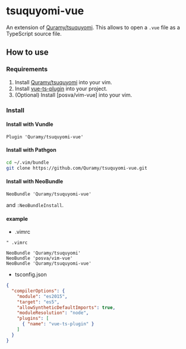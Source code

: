 # tsuquyomi-vue

An extension of [Quramy/tsuquyomi](https://github.com/Quramy/tsuquyomi).
This allows to open a `.vue` file as a TypeScript source file.

## How to use
### Requirements

1. Install [Quramy/tsuquyomi](https://github.com/Quramy/tsuquyomi#how-to-install) into your vim.
1. Install [vue-ts-plugin](https://github.com/sandersn/vue-ts-plugin) into your project.
1. (Optional) Install [posva/vim-vue] into your vim.

### Install

#### Install with Vundle

```vim
Plugin 'Quramy/tsuquyomi-vue'
```

#### Install with Pathgon

```sh
cd ~/.vim/bundle
git clone https://github.com/Quramy/tsuquyomi-vue.git
```

#### Install with NeoBundle

```vim
NeoBundle 'Quramy/tsuquyomi-vue'
```

and `:NeoBundleInstall`.


#### example

- .vimrc

```vim
" .vimrc

NeoBundle 'Quramy/tsuquyomi'
NeoBundle 'posva/vim-vue'
NeoBundle 'Quramy/tsuquyomi-vue'
```

- tsconfig.json

```json
{
  "compilerOptions": {
    "module": "es2015",
    "target": "es5",
    "allowSyntheticDefaultImports": true,
    "moduleResolution": "node",
    "plugins": [
      { "name": "vue-ts-plugin" }
    ]
  }
}
```
